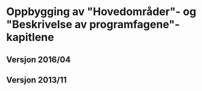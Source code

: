 # Oppbygging av "Hovedområder"- og "Beskrivelse av programfagene"-kapitlene

## Versjon 2016/04




## Versjon 2013/11